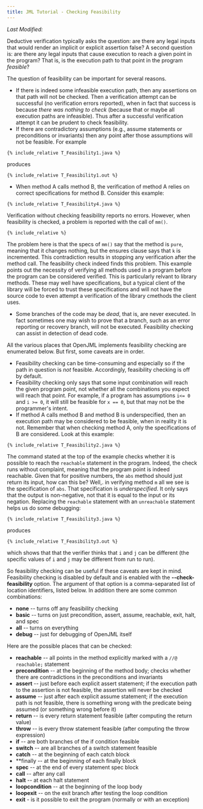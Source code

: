 ```yaml
---
title: JML Tutorial - Checking Feasibility
---
```

<i>Last Modified: <script type="text/javascript"> document.write(new Date(document.lastModified).toUTCString())</script></i>

Deductive verification typically asks the question: are there any legal inputs that would render an implicit or explicit assertion false?  A second question is: are there any legal inputs that cause execution to reach a given point in the program? That is, is the execution path to  that point in the program _feasible_?

The question of feasibility can be important for several reasons.
* If there is indeed some infeasible execution path, then any assertions on that path will not be checked. Then a verification attempt can be successful (no verification errors reported), when in fact that success is because _there was nothing to check_ (because that or maybe all execution paths are infeasible). Thus after a successful verification attempt it can be prudent to check feasibility.
* If there are contradictory assumptions (e.g., assume statements or preconditions or invariants) then any point after those assumptions will not be feasible.
For example
```
{% include_relative T_Feasibility1.java %}
```
produces
```
{% include_relative T_Feasibility1.out %}
```
* When method A calls method B, the verification of method A relies on correct specifications for method B. Consider this example:
```
{% include_relative T_Feasibility4.java %}
```
Verification without checking feasibility reports no errors. However, when feasibility is checked, a problem is reported with the call of `mm()`. 
```
{% include_relative %}
```
The problem here is that the specs of `mm()` say that the method is `pure`, meaning that it changes nothing, but the ensures clause says that `k` is incremented. 
This contradiction results in stopping any verification after the method call. The feasibility check indeed finds this problem.
This example points out the necessity of verifying all methods used in a program before the program can be considered verified. This is particularly relvant to library methods. These may well have specifications, but a typical client of the library will be forced to trust these specifications and will not have the source code to even attempt a verification of the library cmethods the client uses.
* Some branches of the code may be _dead_, that is, are never executed. In fact sometimes one may wish to prove that a branch, such as an error reporting or recovery branch, will not be executed. Feasibility checking can assist in detection of dead code.

All the various places that OpenJML implements feasibility checking are enumerated below. But first, some caveats are in order.
* Feasibility checking can be time-consuming and especially so if the path in question is _not_ feasible. Accordingly, feasibility checking is off by default.
* Feasibility checking only says that some input combination will reach the given program point, not whether all the combinations you expect will reach that point. For example, if a program
has assumptions `i<= 0` and `i >= 0`, it will still be feasible for `x == 0`, but that may not be the programmer's intent.
* If method A calls method B and method B is underspecified, then an execution path may be considered to be feasible, when in reality it is  not.
Remember that when checking method A, only the specifications of B are considered. Look at this example:
```
{% include_relative T_Feasibility2.java %}
```
The command stated at the top of the example checks whether it is possible to reach the `reachable` statement in the program. Indeed, the check runs without complaint, meaning that the program point is indeed reachable. Given that for positive numbers, the `abs` method should just return its input, how can this be? Well,. in verifying method `m` all we see is the specification of `abs`. That specification is _underspecified_. It only says that the output is non-negative, not that it is equal to the input or its negation. Replacing the `reachable` statement with an `unreachable` statement helps us do some debugging:
```
{% include_relative T_Feasibility3.java %}
```
produces
```
{% include_relative T_Feasibility3.out %}
```
which shows that that the verifier thinks that `i` and `j` can be different (the specific values of `i` and `j` may be different from run to run).

So feasibility checking can be useful if these caveats are kept in mind. Feasibility checking is disabled by default and is enabled with the **--check-feasibility** option. The argument of that option is a 
comma-separated list of location identifiers, listed below. In addition there are some common combinations:
* **none** -- turns off any feasibility checking
* **basic** -- turns on just precondition, assert, assume, reachable, exit, halt, and spec
* **all** -- turns on everything
* **debug** -- just for debugging of OpenJML itself

Here are the possible places that can be checked:
* **reachable** -- all points in the method explicitly marked with a `//@ reachable;` statement
* **precondition** -- at the beginning of the method body; checks whether there are contradictions in the preconditions and invariants
* **assert** -- just before each explicit assert statement; if the execution path to the assertion is not feasible, the assertion will never be checked
* **assume** -- just after each explicit assume statement; if the execution path is not feasible, there is something wrong with the predicate being assumed (or something wrong before it)
* **return** -- is every return statement feasible (after computing the return value)
* **throw** -- is every throw statement feasible (after computing the throw expression)
* **if** -- are both branches of the if condition feasible
* **switch** -- are all branches of a switch statement feasible
* **catch** -- at the beginning of each catch block
* **finally -- at the beginning of each finally block
* **spec** --  at the end of every statement spec block
* **call** -- after any call
* **halt** -- at each halt statement
* **loopcondition** -- at the beginning of the loop body
* **loopexit** -- on the exit branch after testing the loop condition
* **exit** - is it possible to exit the program (normally or with an exception)


